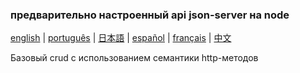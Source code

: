 ### предварительно настроенный api json-server на node

[english](readme.md) | [português](readme-pt.md) | [日本語](readme-ja.md) | [español](readme-es.md) | [français](readme-fr.md) | [中文](readme-zh.md)

Базовый crud с использованием семантики http-методов
